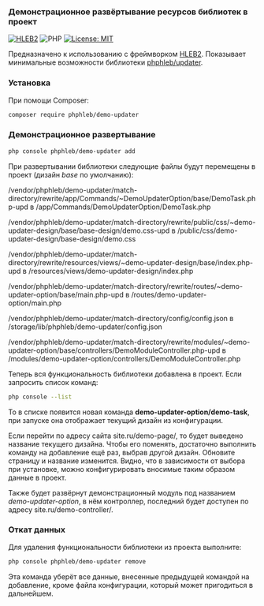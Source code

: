 ### Демонстрационное развёртывание ресурсов библиотек в проект


[![HLEB2](https://img.shields.io/badge/HLEB-2-darkcyan)](https://github.com/phphleb/hleb) ![PHP](https://img.shields.io/badge/PHP-^8.2-blue) [![License: MIT](https://img.shields.io/badge/License-MIT%20(Free)-brightgreen.svg)](https://github.com/phphleb/hleb/blob/master/LICENSE)


Предназначено к использованию с фреймворком [HLEB2](https://github.com/phphleb/hleb).
Показывает минимальные возможности библиотеки [phphleb/updater](https://github.com/phphleb/updater).

### Установка

При помощи Composer:
 ```bash
composer require phphleb/demo-updater
 ```

### Демонстрационное развертывание

 ```bash
php console phphleb/demo-updater add
 ```

При развертывании библиотеки следующие файлы будут перемещены в проект (дизайн _base_ по умолчанию):

/vendor/phphleb/demo-updater/match-directory/rewrite/app/Commands/~DemoUpdaterOption/base/DemoTask.php-upd
в /app/Commands/DemoUpdaterOption/DemoTask.php

/vendor/phphleb/demo-updater/match-directory/rewrite/public/css/~demo-updater-design/base/base-design/demo.css-upd
в /public/css/demo-updater-design/base-design/demo.css

/vendor/phphleb/demo-updater/match-directory/rewrite/resources/views/~demo-updater-design/base/index.php-upd
в /resources/views/demo-updater-design/index.php

/vendor/phphleb/demo-updater/match-directory/rewrite/routes/~demo-updater-option/base/main.php-upd
в /routes/demo-updater-option/main.php

/vendor/phphleb/demo-updater/match-directory/config/config.json
в /storage/lib/phphleb/demo-updater/config.json

/vendor/phphleb/demo-updater/match-directory/rewrite/modules/~demo-updater-option/base/controllers/DemoModuleController.php-upd
в /modules/demo-updater-option/controllers/DemoModuleController.php

Теперь вся функциональность библиотеки добавлена в проект.
Если запросить список команд:

 ```bash
php console --list
 ```
То в списке появится новая команда **demo-updater-option/demo-task**, при запуске она отображает текущий дизайн из конфигурации.

Если перейти по адресу сайта site.ru/demo-page/, то будет выведено название текущего дизайна.
Чтобы его поменять, достаточно выполнить команду на добавление ещё раз, выбрав другой дизайн. Обновите страницу и название изменится.
Видно, что в зависимости от выбора при установке, можно конфигурировать вносимые таким образом данные в проект.

Также будет развёрнут демонстрационный модуль под названием _demo-updater-option_, в нём контроллер, последний будет доступен по адресу site.ru/demo-controller/.

### Откат данных
Для удаления функциональности библиотеки из проекта выполните:
 ```bash
php console phphleb/demo-updater remove
 ```
Эта команда уберёт все данные, внесенные предыдущей командой на добавление, кроме файла конфигурации,
который может пригодиться в дальнейшем.
